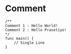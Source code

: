 # Comment
```golang
/**
Comment 1 : Hello World!
Comment 2 : Hello Prasetiyo!
*/
func main() {
	// Single Line
}
```
